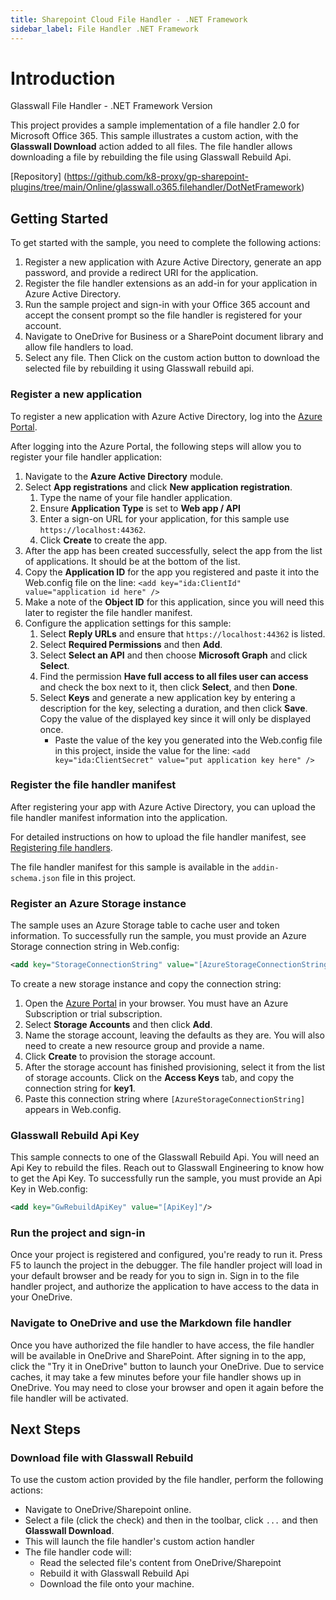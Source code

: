 ```yaml
---
title: Sharepoint Cloud File Handler - .NET Framework
sidebar_label: File Handler .NET Framework
---
```


# Introduction 
Glasswall File Handler - .NET Framework Version

This project provides a sample implementation of a file handler 2.0 for Microsoft Office 365.
This sample illustrates a custom action, with the **Glasswall Download** action added to all files. The file handler allows downloading a file by rebuilding the file using Glasswall Rebuild Api.

[Repository] (https://github.com/k8-proxy/gp-sharepoint-plugins/tree/main/Online/glasswall.o365.filehandler/DotNetFramework)


## Getting Started

To get started with the sample, you need to complete the following actions:

1. Register a new application with Azure Active Directory, generate an app password, and provide a redirect URI for the application.
2. Register the file handler extensions as an add-in for your application in Azure Active Directory.
3. Run the sample project and sign-in with your Office 365 account and accept the consent prompt so the file handler is registered for your account.
4. Navigate to OneDrive for Business or a SharePoint document library and allow file handlers to load.
5. Select any file. Then Click on the custom action button to download the selected file by rebuilding it using Glasswall rebuild api.

### Register a new application

To register a new application with Azure Active Directory, log into the [Azure Portal](https://portal.azure.com).

After logging into the Azure Portal, the following steps will allow you to register your file handler application:

1. Navigate to the **Azure Active Directory** module.
2. Select **App registrations** and click **New application registration**.
   1. Type the name of your file handler application.
   2. Ensure **Application Type** is set to **Web app / API**
   3. Enter a sign-on URL for your application, for this sample use `https://localhost:44362`.
   4. Click **Create** to create the app.
3. After the app has been created successfully, select the app from the list of applications. It should be at the bottom of the list.
4. Copy the **Application ID** for the app you registered and paste it into the Web.config file on the line: `<add key="ida:ClientId" value="application id here" />`
5. Make a note of the **Object ID** for this application, since you will need this later to register the file handler manifest.
6. Configure the application settings for this sample:
   1. Select **Reply URLs** and ensure that `https://localhost:44362` is listed.
   2. Select **Required Permissions** and then **Add**.
   3. Select **Select an API** and then choose **Microsoft Graph** and click **Select**.
   4. Find the permission **Have full access to all files user can access** and check the box next to it, then click **Select**, and then **Done**.
   5. Select **Keys** and generate a new application key by entering a description for the key, selecting a duration, and then click **Save**. Copy the value of the displayed key since it will only be displayed once.
      * Paste the value of the key you generated into the Web.config file in this project, inside the value for the line: `<add key="ida:ClientSecret" value="put application key here" />`

### Register the file handler manifest

After registering your app with Azure Active Directory, you can upload the file handler manifest information into the application.

For detailed instructions on how to upload the file handler manifest, see [Registering file handlers](https://docs.microsoft.com/en-us/onedrive/developer/file-handlers/register-manually).

The file handler manifest for this sample  is available in the `addin-schema.json` file in this project.

### Register an Azure Storage instance

The sample uses an Azure Storage table to cache user and token information.
To successfully run the sample, you must provide an Azure Storage connection string in Web.config:

```xml
<add key="StorageConnectionString" value="[AzureStorageConnectionString]" />
```

To create a new storage instance and copy the connection string:

1. Open the [Azure Portal](https://portal.azure.com) in your browser. You must have an Azure Subscription or trial subscription.
2. Select **Storage Accounts** and then click **Add**.
3. Name the storage account, leaving the defaults as they are. You will also need to create a new resource group and provide a name.
4. Click **Create** to provision the storage account.
5. After the storage account has finished provisioning, select it from the list of storage accounts. Click on the **Access Keys** tab, and copy the connection string for **key1**.
6. Paste this connection string where `[AzureStorageConnectionString]` appears in Web.config.

### Glasswall Rebuild Api Key
This sample connects to one of the Glasswall Rebuild Api. You will need an Api Key to rebuild the files. Reach out to Glasswall Engineering to know how to get the Api Key. To successfully run the sample, you must provide an Api Key in Web.config:
```xml
<add key="GwRebuildApiKey" value="[ApiKey]"/>
```

### Run the project and sign-in

Once your project is registered and configured, you're ready to run it. Press F5 to launch the project in the debugger.
The file handler project will load in your default browser and be ready for you to sign in.
Sign in to the file handler project, and authorize the application to have access to the data in your OneDrive.

### Navigate to OneDrive and use the Markdown file handler

Once you have authorized the file handler to have access, the file handler will be available in OneDrive and SharePoint.
After signing in to the app, click the "Try it in OneDrive" button to launch your OneDrive.
Due to service caches, it may take a few minutes before your file handler shows up in OneDrive.
You may need to close your browser and open it again before the file handler will be activated.

## Next Steps

### Download file with Glasswall Rebuild

To use the custom action provided by the file handler, perform the following actions:
- Navigate to OneDrive/Sharepoint online.
- Select a file (click the check) and then in the toolbar, click `...` and then **Glasswall Download**.
- This will launch the file handler's custom action handler
- The file handler code will:
    - Read the selected file's content from OneDrive/Sharepoint
    - Rebuild it with Glasswall Rebuild Api 
    - Download the file onto your machine.